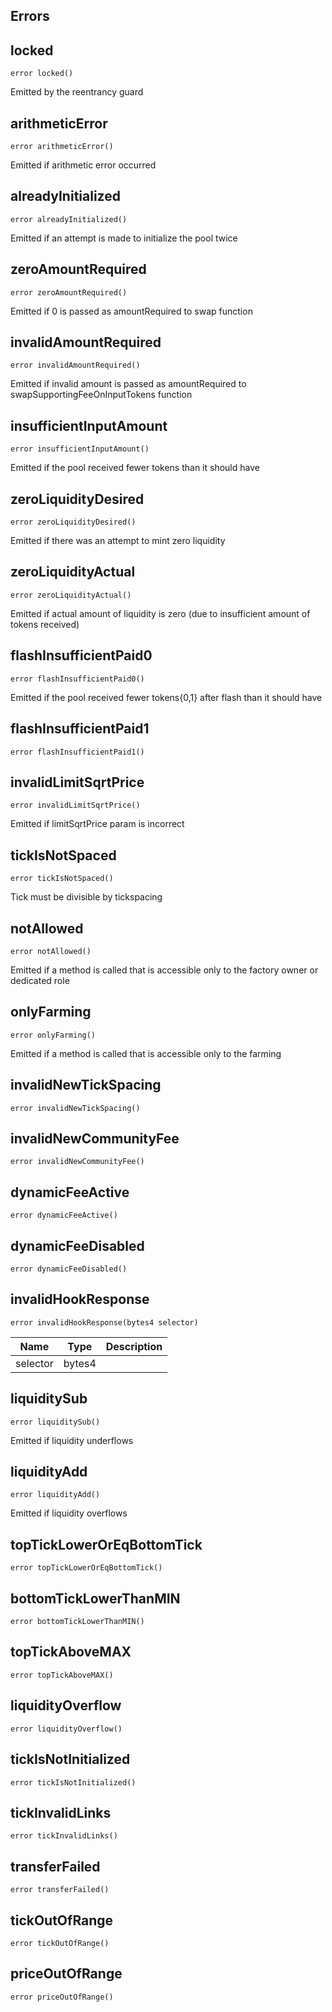 

## Errors
## locked


`error locked()`  

Emitted by the reentrancy guard





## arithmeticError


`error arithmeticError()`  

Emitted if arithmetic error occurred





## alreadyInitialized


`error alreadyInitialized()`  

Emitted if an attempt is made to initialize the pool twice





## zeroAmountRequired


`error zeroAmountRequired()`  

Emitted if 0 is passed as amountRequired to swap function





## invalidAmountRequired


`error invalidAmountRequired()`  

Emitted if invalid amount is passed as amountRequired to swapSupportingFeeOnInputTokens function





## insufficientInputAmount


`error insufficientInputAmount()`  

Emitted if the pool received fewer tokens than it should have





## zeroLiquidityDesired


`error zeroLiquidityDesired()`  

Emitted if there was an attempt to mint zero liquidity





## zeroLiquidityActual


`error zeroLiquidityActual()`  

Emitted if actual amount of liquidity is zero (due to insufficient amount of tokens received)





## flashInsufficientPaid0


`error flashInsufficientPaid0()`  

Emitted if the pool received fewer tokens{0,1} after flash than it should have





## flashInsufficientPaid1


`error flashInsufficientPaid1()`  







## invalidLimitSqrtPrice


`error invalidLimitSqrtPrice()`  

Emitted if limitSqrtPrice param is incorrect





## tickIsNotSpaced


`error tickIsNotSpaced()`  

Tick must be divisible by tickspacing





## notAllowed


`error notAllowed()`  

Emitted if a method is called that is accessible only to the factory owner or dedicated role





## onlyFarming


`error onlyFarming()`  

Emitted if a method is called that is accessible only to the farming





## invalidNewTickSpacing


`error invalidNewTickSpacing()`  







## invalidNewCommunityFee


`error invalidNewCommunityFee()`  







## dynamicFeeActive


`error dynamicFeeActive()`  







## dynamicFeeDisabled


`error dynamicFeeDisabled()`  







## invalidHookResponse


`error invalidHookResponse(bytes4 selector)`  





| Name | Type | Description |
| ---- | ---- | ----------- |
| selector | bytes4 |  |


## liquiditySub


`error liquiditySub()`  

Emitted if liquidity underflows





## liquidityAdd


`error liquidityAdd()`  

Emitted if liquidity overflows





## topTickLowerOrEqBottomTick


`error topTickLowerOrEqBottomTick()`  







## bottomTickLowerThanMIN


`error bottomTickLowerThanMIN()`  







## topTickAboveMAX


`error topTickAboveMAX()`  







## liquidityOverflow


`error liquidityOverflow()`  







## tickIsNotInitialized


`error tickIsNotInitialized()`  







## tickInvalidLinks


`error tickInvalidLinks()`  







## transferFailed


`error transferFailed()`  







## tickOutOfRange


`error tickOutOfRange()`  







## priceOutOfRange


`error priceOutOfRange()`  







